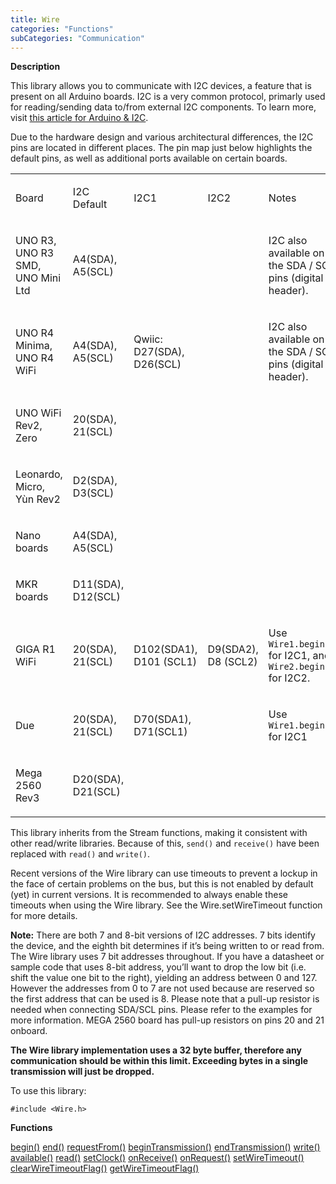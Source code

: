 ```yaml
---
title: Wire
categories: "Functions"
subCategories: "Communication"
---
```


**Description**

This library allows you to communicate with I2C devices, a feature that
is present on all Arduino boards. I2C is a very common protocol,
primarly used for reading/sending data to/from external I2C components.
To learn more, visit [this article for Arduino &
I2C](https://docs.arduino.cc/learn/communication/wire).

Due to the hardware design and various architectural differences, the
I2C pins are located in different places. The pin map just below
highlights the default pins, as well as additional ports available on
certain boards.

<table>
<colgroup>
<col style="width: 20%" />
<col style="width: 20%" />
<col style="width: 20%" />
<col style="width: 20%" />
<col style="width: 20%" />
</colgroup>
<tbody>
<tr class="odd">
<td style="text-align: left;"><p>Board</p></td>
<td style="text-align: left;"><p>I2C Default</p></td>
<td style="text-align: left;"><p>I2C1</p></td>
<td style="text-align: left;"><p>I2C2</p></td>
<td style="text-align: left;"><p>Notes</p></td>
</tr>
<tr class="even">
<td style="text-align: left;"><p>UNO R3, UNO R3 SMD, UNO Mini
Ltd</p></td>
<td style="text-align: left;"><p>A4(SDA), A5(SCL)</p></td>
<td style="text-align: left;"></td>
<td style="text-align: left;"></td>
<td style="text-align: left;"><p>I2C also available on the SDA / SCL
pins (digital header).</p></td>
</tr>
<tr class="odd">
<td style="text-align: left;"><p>UNO R4 Minima, UNO R4 WiFi</p></td>
<td style="text-align: left;"><p>A4(SDA), A5(SCL)</p></td>
<td style="text-align: left;"><p>Qwiic: D27(SDA), D26(SCL)</p></td>
<td style="text-align: left;"></td>
<td style="text-align: left;"><p>I2C also available on the SDA / SCL
pins (digital header).</p></td>
</tr>
<tr class="even">
<td style="text-align: left;"><p>UNO WiFi Rev2, Zero</p></td>
<td style="text-align: left;"><p>20(SDA), 21(SCL)</p></td>
<td style="text-align: left;"></td>
<td style="text-align: left;"></td>
<td style="text-align: left;"></td>
</tr>
<tr class="odd">
<td style="text-align: left;"><p>Leonardo, Micro, Yùn Rev2</p></td>
<td style="text-align: left;"><p>D2(SDA), D3(SCL)</p></td>
<td style="text-align: left;"></td>
<td style="text-align: left;"></td>
<td style="text-align: left;"></td>
</tr>
<tr class="even">
<td style="text-align: left;"><p>Nano boards</p></td>
<td style="text-align: left;"><p>A4(SDA), A5(SCL)</p></td>
<td style="text-align: left;"></td>
<td style="text-align: left;"></td>
<td style="text-align: left;"></td>
</tr>
<tr class="odd">
<td style="text-align: left;"><p>MKR boards</p></td>
<td style="text-align: left;"><p>D11(SDA), D12(SCL)</p></td>
<td style="text-align: left;"></td>
<td style="text-align: left;"></td>
<td style="text-align: left;"></td>
</tr>
<tr class="even">
<td style="text-align: left;"><p>GIGA R1 WiFi</p></td>
<td style="text-align: left;"><p>20(SDA), 21(SCL)</p></td>
<td style="text-align: left;"><p>D102(SDA1), D101 (SCL1)</p></td>
<td style="text-align: left;"><p>D9(SDA2), D8 (SCL2)</p></td>
<td style="text-align: left;"><p>Use <code>Wire1.begin()</code> for
I2C1, and <code>Wire2.begin()</code> for I2C2.</p></td>
</tr>
<tr class="odd">
<td style="text-align: left;"><p>Due</p></td>
<td style="text-align: left;"><p>20(SDA), 21(SCL)</p></td>
<td style="text-align: left;"><p>D70(SDA1), D71(SCL1)</p></td>
<td style="text-align: left;"></td>
<td style="text-align: left;"><p>Use <code>Wire1.begin()</code> for
I2C1</p></td>
</tr>
<tr class="even">
<td style="text-align: left;"><p>Mega 2560 Rev3</p></td>
<td style="text-align: left;"><p>D20(SDA), D21(SCL)</p></td>
<td style="text-align: left;"></td>
<td style="text-align: left;"></td>
<td style="text-align: left;"></td>
</tr>
</tbody>
</table>

This library inherits from the Stream functions, making it consistent
with other read/write libraries. Because of this, `send()` and
`receive()` have been replaced with `read()` and `write()`.

Recent versions of the Wire library can use timeouts to prevent a lockup
in the face of certain problems on the bus, but this is not enabled by
default (yet) in current versions. It is recommended to always enable
these timeouts when using the Wire library. See the Wire.setWireTimeout
function for more details.

**Note:** There are both 7 and 8-bit versions of I2C addresses. 7 bits
identify the device, and the eighth bit determines if it’s being written
to or read from. The Wire library uses 7 bit addresses throughout. If
you have a datasheet or sample code that uses 8-bit address, you’ll want
to drop the low bit (i.e. shift the value one bit to the right),
yielding an address between 0 and 127. However the addresses from 0 to 7
are not used because are reserved so the first address that can be used
is 8. Please note that a pull-up resistor is needed when connecting
SDA/SCL pins. Please refer to the examples for more information. MEGA
2560 board has pull-up resistors on pins 20 and 21 onboard.

**The Wire library implementation uses a 32 byte buffer, therefore any
communication should be within this limit. Exceeding bytes in a single
transmission will just be dropped.**

To use this library:

`#include <Wire.h>`

**Functions**

[begin()](../wire/begin)
[end()](../wire/end)
[requestFrom()](../wire/requestfrom)
[beginTransmission()](../wire/begintransmission)
[endTransmission()](../wire/endtransmission)
[write()](../wire/write)
[available()](../wire/available)
[read()](../wire/read)
[setClock()](../wire/setclock)
[onReceive()](../wire/onreceive)
[onRequest()](../wire/onrequest)
[setWireTimeout()](../wire/setwiretimeout)
[clearWireTimeoutFlag()](../wire/clearwiretimeoutflag)
[getWireTimeoutFlag()](../wire/getwiretimeoutflag)

